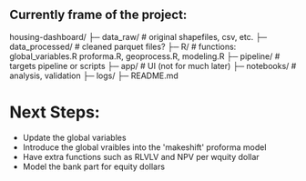 ## Currently frame of the project:
housing-dashboard/
├─ data_raw/            # original shapefiles, csv, etc.
├─ data_processed/      # cleaned parquet files?
├─ R/                   # functions: global_variables.R proforma.R, geoprocess.R, modeling.R
├─ pipeline/            # targets pipeline or scripts
├─ app/                 # UI (not for much later)
├─ notebooks/           # analysis, validation
├─ logs/
├─ README.md

# Next Steps: 
- Update the global variables
- Introduce the global vraibles into the 'makeshift' proforma model
- Have extra functions such as RLVLV and NPV per wquity dollar
- Model the bank part for equity dollars
